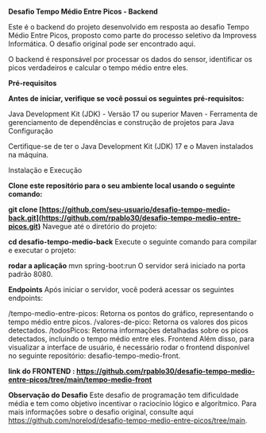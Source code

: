 **Desafio Tempo Médio Entre Picos - Backend**

Este é o backend do projeto desenvolvido em resposta ao desafio Tempo Médio Entre Picos, proposto como parte do processo seletivo da Improvess Informática. O desafio original pode ser encontrado aqui.

O backend é responsável por processar os dados do sensor, identificar os picos verdadeiros e calcular o tempo médio entre eles.

**Pré-requisitos**

**Antes de iniciar, verifique se você possui os seguintes pré-requisitos:**

Java Development Kit (JDK) - Versão 17 ou superior
Maven - Ferramenta de gerenciamento de dependências e construção de projetos para Java
Configuração

Certifique-se de ter o Java Development Kit (JDK) 17 e o Maven instalados na máquina.

Instalação e Execução

**Clone este repositório para o seu ambiente local usando o seguinte comando:**

**git clone [https://github.com/seu-usuario/desafio-tempo-medio-back.git](https://github.com/rpablo30/desafio-tempo-medio-entre-picos.git)**
Navegue até o diretório do projeto:

**cd desafio-tempo-medio-back**
Execute o seguinte comando para compilar e executar o projeto:

**rodar a aplicação**
mvn spring-boot:run
O servidor será iniciado na porta padrão 8080.

**Endpoints**
Após iniciar o servidor, você poderá acessar os seguintes endpoints:

/tempo-medio-entre-picos: Retorna os pontos do gráfico, representando o tempo médio entre picos.
/valores-de-pico: Retorna os valores dos picos detectados.
/todosPicos: Retorna informações detalhadas sobre os picos detectados, incluindo o tempo médio entre eles.
Frontend
Além disso, para visualizar a interface de usuário, é necessário rodar o frontend disponível no seguinte repositório: desafio-tempo-medio-front.

**link do FRONTEND : 
https://github.com/rpablo30/desafio-tempo-medio-entre-picos/tree/main/tempo-medio-front**

**Observação do Desafio**
Este desafio de programação tem dificuldade média e tem como objetivo incentivar o raciocínio lógico e algorítmico. Para mais informações sobre o desafio original, consulte aqui https://github.com/norelod/desafio-tempo-medio-entre-picos/tree/main.
